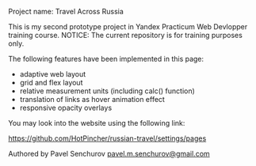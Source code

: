 Project name: Travel Across Russia


This is my second prototype project in Yandex Practicum Web Devlopper training course. 
NOTICE: The current repository is for training purposes only. 

The following features have been implemented in this page:

- adaptive web layout
- grid and flex layout
- relative measurement units (including calc() function)
- translation of links as hover animation effect
- responsive opacity overlays

You may look into the website using the following link:

https://github.com/HotPincher/russian-travel/settings/pages


Authored by Pavel Senchurov
pavel.m.senchurov@gmail.com